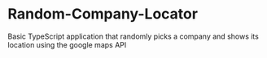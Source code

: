 # Random-Company-Locator

Basic TypeScript application that randomly picks a company and shows its location using the google maps API
